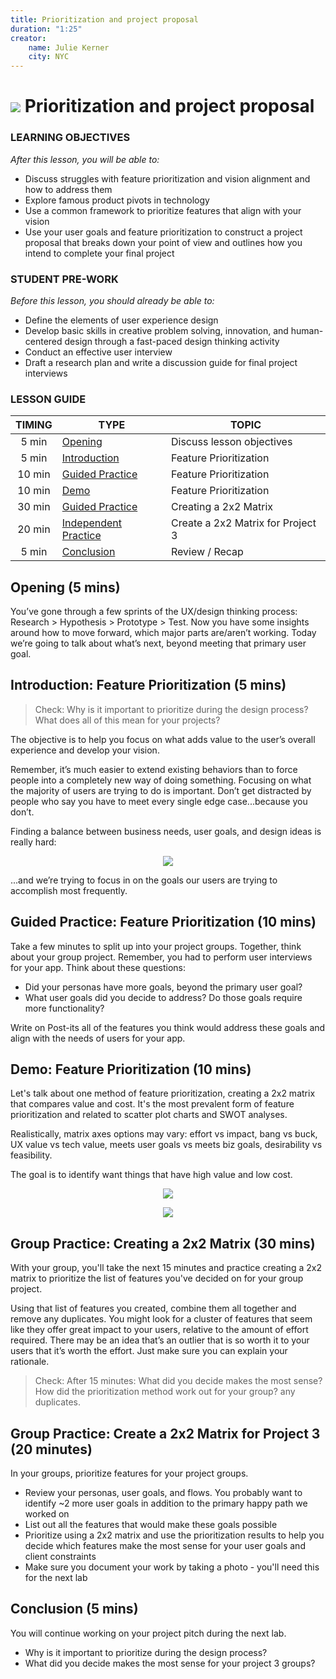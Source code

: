 ```yaml
---
title: Prioritization and project proposal
duration: "1:25"
creator:
    name: Julie Kerner
    city: NYC
---
```


# ![](https://ga-dash.s3.amazonaws.com/production/assets/logo-9f88ae6c9c3871690e33280fcf557f33.png) Prioritization and project proposal

### LEARNING OBJECTIVES
*After this lesson, you will be able to:*
- Discuss struggles with feature prioritization and vision alignment and how to address them
- Explore famous product pivots in technology
- Use a common framework to prioritize features that align with your vision
- Use your user goals and feature prioritization to construct a project proposal that breaks down your point of view and outlines how you intend to complete your final project

### STUDENT PRE-WORK
*Before this lesson, you should already be able to:*
- Define the elements of user experience design
- Develop basic skills in creative problem solving, innovation, and human­-centered design through a fast-­paced design thinking activity
- Conduct an effective user interview
- Draft a research plan and write a discussion guide for final project interviews

### LESSON GUIDE

| TIMING  | TYPE  | TOPIC  |
|:-:|---|---|
| 5 min  | [Opening](#opening-5-mins)  | Discuss lesson objectives |
| 5 min  | [Introduction](#introduction-feature-prioritization-5-mins)  | Feature Prioritization |
| 10 min  | [Guided Practice](#guided-practice-feature-prioritization-10-mins)  | Feature Prioritization |
| 10 min  | [Demo](#demo-feature-prioritization-10-mins)  | Feature Prioritization |
| 30 min  | [Guided Practice](#guided-practice-creating-a-2x2-matrix-30-mins)  | Creating a 2x2 Matrix |
| 20 min  | [Independent Practice](#independent-practice-create-a-2x2-matrix-for-project-3-20-minutes)  | Create a 2x2 Matrix for Project 3 |
| 5 min  | [Conclusion](#conclusion-5-mins)  | Review / Recap |

## Opening (5 mins)

You’ve gone through a few sprints of the UX/design thinking process: Research > Hypothesis > Prototype > Test. Now you have some insights around how to move forward, which major parts are/aren’t working. Today we’re going to talk about what’s next, beyond meeting that primary user goal.

## Introduction: Feature Prioritization (5 mins)

> Check: Why is it important to prioritize during the design process? What does all of this mean for your projects?

The objective is to help you focus on what adds value to the user’s overall experience and develop your vision.

Remember, it’s much easier to extend existing behaviors than to force people into a completely new way of doing something. Focusing on what the majority of users are trying to do is important. Don’t get distracted by people who say you have to meet every single edge case...because you don’t.

Finding a balance between business needs, user goals, and design ideas is really hard:


<p align="center">
  <img src="https://i.imgur.com/oEeyWqg.png">
</p>

...and we’re trying to focus in on the goals our users are trying to accomplish most frequently.

## Guided Practice: Feature Prioritization (10 mins)

Take a few minutes to split up into your project groups.
Together, think about your group project. Remember, you had to perform user interviews for your app. Think about these questions:

- Did your personas have more goals, beyond the primary user goal?
- What user goals did you decide to address? Do those goals require more functionality?

Write on Post-its all of the features you think would address these goals and align with the needs of users for your app.

## Demo: Feature Prioritization (10 mins)

Let's talk about one method of feature prioritization, creating a 2x2 matrix that compares value and cost.  It's the most prevalent form of feature prioritization and related to scatter plot charts and SWOT analyses.

Realistically, matrix axes options may vary: effort vs impact, bang vs buck, UX value vs tech value, meets user goals vs meets biz goals, desirability vs feasibility.

The goal is to identify want things that have high value and low cost.

<p align="center">
  <img src="https://i.imgur.com/Y9xqqXZ.png">
</p>

<p align="center">
  <img src="https://i.imgur.com/tc7luEA.png">
</p>

## Group Practice: Creating a 2x2 Matrix (30 mins)

With your group, you'll take the next 15 minutes and practice creating a 2x2 matrix to prioritize the list of features you've decided on for your group project.

Using that list of features you created, combine them all together and remove any duplicates. You might look for a cluster of features that seem like they offer great impact to your users, relative to the amount of effort required. There may be an idea that’s an outlier that is so worth it to your users that it’s worth the effort. Just make sure you can explain your rationale.


> Check: After 15 minutes: What did you decide makes the most sense?  How did the prioritization method work out for your group?
any duplicates.

## Group Practice: Create a 2x2 Matrix for Project 3 (20 minutes)

In your groups, prioritize features for your project groups.

- Review your personas, user goals, and flows. You probably want to identify ~2 more user goals in addition to the primary happy path we worked on
- List out all the features that would make these goals possible
- Prioritize using a 2x2 matrix and use the prioritization results to help you decide which features make the most sense for your user goals and client constraints
- Make sure you document your work by taking a photo - you'll need this for the next lab

## Conclusion (5 mins)

You will continue working on your project pitch during the next lab.

- Why is it important to prioritize during the design process?
- What did you decide makes the most sense for your project 3 groups?
